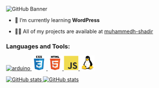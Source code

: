 ![GitHub Banner](https://wallpapercave.com/wp/wp6222547.png)


- 🌱 I’m currently learning **WordPress**

- 👨‍💻 All of my projects are available at [muhammedh-shadir](muhammedh-shadir)


<h3 align="left">Languages and Tools:</h3>
<p align="left"> <a href="https://www.arduino.cc/" target="_blank" rel="noreferrer"> <img src="https://cdn.worldvectorlogo.com/logos/arduino-1.svg" alt="arduino" width="40" height="40"/>
<a href="https://www.w3schools.com/css/" target="_blank" rel="noreferrer"> <img src="https://raw.githubusercontent.com/devicons/devicon/master/icons/css3/css3-original-wordmark.svg" alt="css3" width="40" height="40"/> </a>
<a href="https://www.w3.org/html/" target="_blank" rel="noreferrer"> <img src="https://raw.githubusercontent.com/devicons/devicon/master/icons/html5/html5-original-wordmark.svg" alt="html5" width="40" height="40"/>
<a href="https://developer.mozilla.org/en-US/docs/Web/JavaScript" target="_blank" rel="noreferrer"> <img src="https://raw.githubusercontent.com/devicons/devicon/master/icons/javascript/javascript-original.svg" alt="javascript" width="40" height="40"/>
<a href="https://www.linux.org/" target="_blank" rel="noreferrer"> <img src="https://raw.githubusercontent.com/devicons/devicon/master/icons/linux/linux-original.svg" alt="linux" width="40" height="40"/>



![GitHub stats](https://github-readme-stats.vercel.app/api/top-langs?username=Ricky-bruh&show_icons=true&locale=en&layout=compact&theme=tokyonight)
![GitHub stats](https://github-readme-stats.vercel.app/api?username=Ricky-bruh&show_icons=true&locale=en&theme=tokyonight)


<!--
**Ricky-bruh/Ricky-bruh** is a ✨ _special_ ✨ repository because its `README.md` (this file) appears on your GitHub profile.

Here are some ideas to get you started:
### Hi there 👋


- 🔭 I’m currently working on ...
- 🌱 I’m currently learning ...
- 👯 I’m looking to collaborate on ...
- 🤔 I’m looking for help with ...
- 💬 Ask me about ...
- 📫 How to reach me: ...
- 😄 Pronouns: ...
- ⚡ Fun fact: ...
-->
